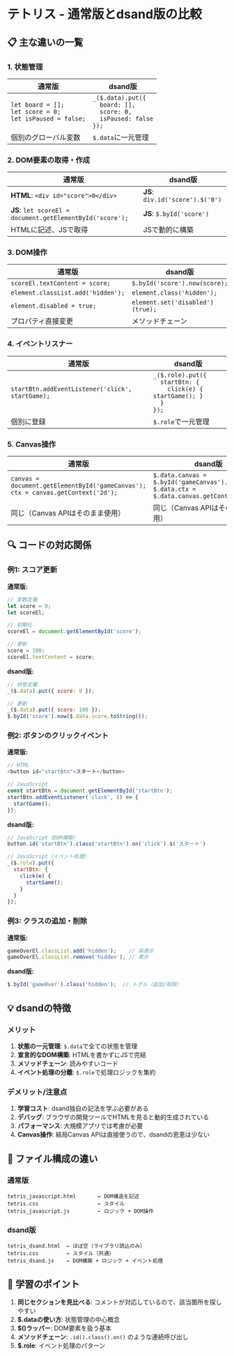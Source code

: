 # テトリス - 通常版とdsand版の比較

## 📋 主な違いの一覧

### 1. 状態管理

| 通常版 | dsand版 |
|--------|---------|
| `let board = [];`<br>`let score = 0;`<br>`let isPaused = false;` | `_($.data).put({`<br>`  board: [],`<br>`  score: 0,`<br>`  isPaused: false`<br>`});` |
| 個別のグローバル変数 | `$.data`に一元管理 |

### 2. DOM要素の取得・作成

| 通常版 | dsand版 |
|--------|---------|
| **HTML**: `<div id="score">0</div>` | **JS**: `div.id('score').$('0')` |
| **JS**: `let scoreEl = document.getElementById('score');` | **JS**: `$.byId('score')` |
| HTMLに記述、JSで取得 | JSで動的に構築 |

### 3. DOM操作

| 通常版 | dsand版 |
|--------|---------|
| `scoreEl.textContent = score;` | `$.byId('score').now(score);` |
| `element.classList.add('hidden');` | `element.class('hidden');` |
| `element.disabled = true;` | `element.set('disabled')(true);` |
| プロパティ直接変更 | メソッドチェーン |

### 4. イベントリスナー

| 通常版 | dsand版 |
|--------|---------|
| `startBtn.addEventListener('click', startGame);` | `_($.role).put({`<br>`  startBtn: {`<br>`    click(e) { startGame(); }`<br>`  }`<br>`});` |
| 個別に登録 | `$.role`で一元管理 |

### 5. Canvas操作

| 通常版 | dsand版 |
|--------|---------|
| `canvas = document.getElementById('gameCanvas');`<br>`ctx = canvas.getContext('2d');` | `$.data.canvas = $.byId('gameCanvas').it;`<br>`$.data.ctx = $.data.canvas.getContext('2d');` |
| 同じ（Canvas APIはそのまま使用） | 同じ（Canvas APIはそのまま使用） |

## 🔍 コードの対応関係

### 例1: スコア更新

**通常版:**
```javascript
// 変数定義
let score = 0;
let scoreEl;

// 初期化
scoreEl = document.getElementById('score');

// 更新
score = 100;
scoreEl.textContent = score;
```

**dsand版:**
```javascript
// 状態定義
_($.data).put({ score: 0 });

// 更新
_($.data).put({ score: 100 });
$.byId('score').now($.data.score.toString());
```

### 例2: ボタンのクリックイベント

**通常版:**
```javascript
// HTML
<button id="startBtn">スタート</button>

// JavaScript
const startBtn = document.getElementById('startBtn');
startBtn.addEventListener('click', () => {
  startGame();
});
```

**dsand版:**
```javascript
// JavaScript（DOM構築）
button.id('startBtn').class('startBtn').on('click').$('スタート')

// JavaScript（イベント処理）
_($.role).put({
  startBtn: {
    click(e) {
      startGame();
    }
  }
});
```

### 例3: クラスの追加・削除

**通常版:**
```javascript
gameOverEl.classList.add('hidden');    // 非表示
gameOverEl.classList.remove('hidden'); // 表示
```

**dsand版:**
```javascript
$.byId('gameOver').class('hidden');  // トグル（追加/削除）
```

## 💡 dsandの特徴

### メリット

1. **状態の一元管理**: `$.data`で全ての状態を管理
2. **宣言的なDOM構築**: HTMLを書かずにJSで完結
3. **メソッドチェーン**: 読みやすいコード
4. **イベント処理の分離**: `$.role`で処理ロジックを集約

### デメリット/注意点

1. **学習コスト**: dsand独自の記法を学ぶ必要がある
2. **デバッグ**: ブラウザの開発ツールでHTMLを見ると動的生成されている
3. **パフォーマンス**: 大規模アプリでは考慮が必要
4. **Canvas操作**: 結局Canvas APIは直接使うので、dsandの恩恵は少ない

## 📝 ファイル構成の違い

### 通常版
```
tetris_javascript.html       ← DOM構造を記述
tetris.css                   ← スタイル
tetris_javascript.js         ← ロジック + DOM操作
```

### dsand版
```
tetris_dsand.html  ← ほぼ空（ライブラリ読込のみ）
tetris.css         ← スタイル（共通）
tetris_dsand.js    ← DOM構築 + ロジック + イベント処理
```

## 🎯 学習のポイント

1. **同じセクションを見比べる**: コメントが対応しているので、該当箇所を探しやすい
2. **$.dataの使い方**: 状態管理の中心概念
3. **$()ラッパー**: DOM要素を扱う基本
4. **メソッドチェーン**: `.id().class().on()` のような連続呼び出し
5. **$.role**: イベント処理のパターン
